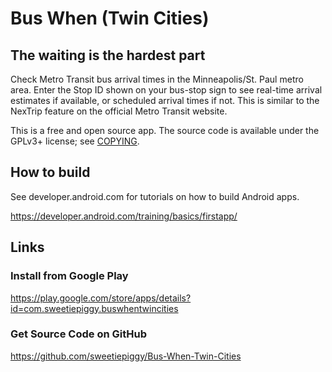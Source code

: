 # Bus When (Twin Cities)
## The waiting is the hardest part

Check Metro Transit bus arrival times in the Minneapolis/St. Paul metro area.
Enter the Stop ID shown on your bus-stop sign to see real-time arrival
estimates if available, or scheduled arrival times if not. This is similar to
the NexTrip feature on the official Metro Transit website.

This is a free and open source app. The source code is available under the
GPLv3+ license; see [COPYING](COPYING).

## How to build

See developer.android.com for tutorials on how to build Android apps.

https://developer.android.com/training/basics/firstapp/

## Links

### Install from Google Play

https://play.google.com/store/apps/details?id=com.sweetiepiggy.buswhentwincities

### Get Source Code on GitHub
https://github.com/sweetiepiggy/Bus-When-Twin-Cities

